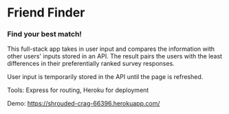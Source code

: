 # Friend Finder

### Find your best match!

This full-stack app takes in user input and compares the information with other users' inputs stored in an API. The result pairs the users with the least differences in their preferentially ranked survey responses.

User input is temporarily stored in the API until the page is refreshed.

Tools: Express for routing, Heroku for deployment

Demo: https://shrouded-crag-66396.herokuapp.com/
